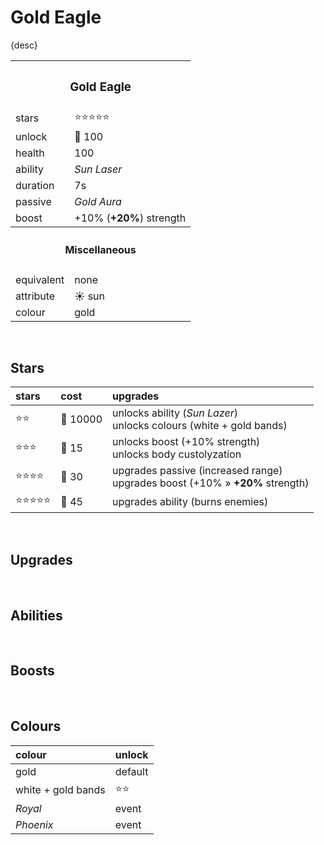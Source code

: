 # Gold Eagle

{desc}


<table>
  <tr>
    <th colspan="2"> <h3> Gold Eagle </h3> </th>
  </tr>
  <tr>
    <td> stars </td>
    <td> ⭐⭐⭐⭐⭐ </td>
  </tr>
  <tr>
    <td> unlock </td>
    <td> 🔹 100 </td>
  </tr>
  <tr>
    <td> health </td>
    <td> 100 </td>
  </tr>
  <tr>
    <td> ability </td>
    <td> <em> Sun Laser </em> </td>
  </tr>
  <tr>
    <td> duration </td>
    <td> 7s </td>
  </tr>
  <tr>
    <td> passive </td>
    <td> <em> Gold Aura </em> </td>
  </tr>
  <tr>
    <td> boost </td>
    <td> +10% (<b>+20%</b>) strength </td>
  </tr>
  <tr>
    <th colspan="2"> <h4> Miscellaneous </h4> </th>
  </tr>
  <tr>
    <td> equivalent </td>
    <td> none </td>
  </tr>
  <tr>
    <td> attribute </td>
    <td> ☀️ sun </td>
  </tr>
  <tr>
    <td> colour </td>
    <td> gold </td>
  </tr>
</table>


<br>


## Stars

| stars | cost | upgrades |
| :---- | :--- | :------- |
| ⭐⭐ | 🔸 10000 | unlocks ability (*Sun Lazer*) <br> unlocks colours (white + gold bands) |
| ⭐⭐⭐ | 🔹 15 | unlocks boost (+10% strength) <br> unlocks body custolyzation |
| ⭐⭐⭐⭐ | 🔹 30 | upgrades passive (increased range) <br> upgrades boost (+10% » **+20%** strength) |
| ⭐⭐⭐⭐⭐ | 🔹 45 | upgrades ability (burns enemies) |


<br>


## Upgrades


<br>


## Abilities


<br>


## Boosts


<br>


## Colours

| colour | unlock |
| :----- | :----- |
| gold | default |
| white + gold bands | ⭐⭐ |
| *Royal* | event |
| *Phoenix* | event |
